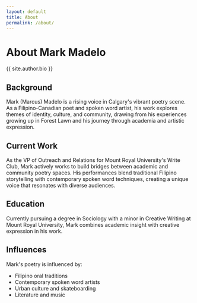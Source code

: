 ```yaml
---
layout: default
title: About
permalink: /about/
---
```


# About Mark Madelo

{{ site.author.bio }}

## Background

Mark (Marcus) Madelo is a rising voice in Calgary's vibrant poetry scene. As a Filipino-Canadian poet and spoken word artist, his work explores themes of identity, culture, and community, drawing from his experiences growing up in Forest Lawn and his journey through academia and artistic expression.

## Current Work

As the VP of Outreach and Relations for Mount Royal University's Write Club, Mark actively works to build bridges between academic and community poetry spaces. His performances blend traditional Filipino storytelling with contemporary spoken word techniques, creating a unique voice that resonates with diverse audiences.

## Education

Currently pursuing a degree in Sociology with a minor in Creative Writing at Mount Royal University, Mark combines academic insight with creative expression in his work.

## Influences

Mark's poetry is influenced by:
- Filipino oral traditions
- Contemporary spoken word artists
- Urban culture and skateboarding
- Literature and music